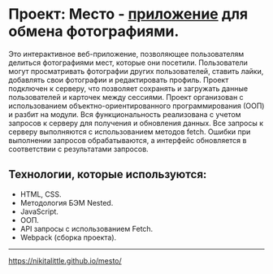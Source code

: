 # Проект: Место - [приложение](https://nikitalittle.github.io/mesto/) для обмена фотографиями.

Это интерактивное веб-приложение, позволяющее пользователям делиться фотографиями мест, которые они посетили. Пользователи могут просматривать фотографии других пользователей, ставить лайки, добавлять свои фотографии и редактировать профиль. Проект подключен к серверу, что позволяет сохранять и загружать данные пользователей и карточек между сессиями.
Проект организован с использованием объектно-ориентированного программирования (ООП) и разбит на модули. Вся функциональность реализована с учетом запросов к серверу для получения и обновления данных. Все запросы к серверу выполняются с использованием методов fetch. Ошибки при выполнении запросов обрабатываются, а интерфейс обновляется в соответствии с результатами запросов.

## Технологии, которые используются:

- HTML, CSS.
- Методология БЭМ Nested.
- JavaScript.
- ООП.
- API запросы с использованием Fetch.
- Webpack (сборка проекта).

---

https://nikitalittle.github.io/mesto/

